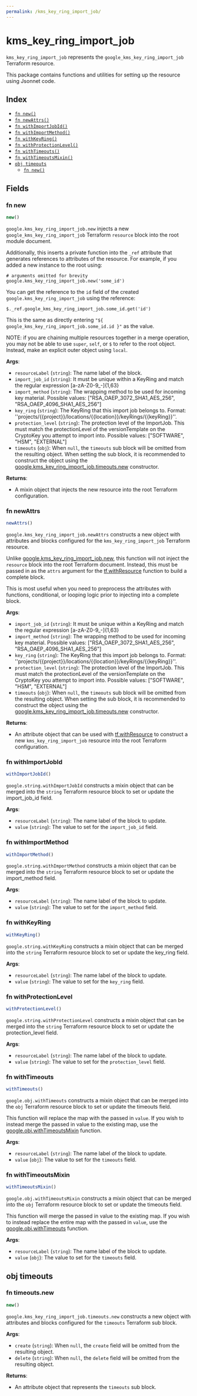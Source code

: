 ```yaml
---
permalink: /kms_key_ring_import_job/
---
```


# kms_key_ring_import_job

`kms_key_ring_import_job` represents the `google_kms_key_ring_import_job` Terraform resource.



This package contains functions and utilities for setting up the resource using Jsonnet code.


## Index

* [`fn new()`](#fn-new)
* [`fn newAttrs()`](#fn-newattrs)
* [`fn withImportJobId()`](#fn-withimportjobid)
* [`fn withImportMethod()`](#fn-withimportmethod)
* [`fn withKeyRing()`](#fn-withkeyring)
* [`fn withProtectionLevel()`](#fn-withprotectionlevel)
* [`fn withTimeouts()`](#fn-withtimeouts)
* [`fn withTimeoutsMixin()`](#fn-withtimeoutsmixin)
* [`obj timeouts`](#obj-timeouts)
  * [`fn new()`](#fn-timeoutsnew)

## Fields

### fn new

```ts
new()
```


`google.kms_key_ring_import_job.new` injects a new `google_kms_key_ring_import_job` Terraform `resource`
block into the root module document.

Additionally, this inserts a private function into the `_ref` attribute that generates references to attributes of the
resource. For example, if you added a new instance to the root using:

    # arguments omitted for brevity
    google.kms_key_ring_import_job.new('some_id')

You can get the reference to the `id` field of the created `google.kms_key_ring_import_job` using the reference:

    $._ref.google_kms_key_ring_import_job.some_id.get('id')

This is the same as directly entering `"${ google_kms_key_ring_import_job.some_id.id }"` as the value.

NOTE: if you are chaining multiple resources together in a merge operation, you may not be able to use `super`, `self`,
or `$` to refer to the root object. Instead, make an explicit outer object using `local`.

**Args**:
  - `resourceLabel` (`string`): The name label of the block.
  - `import_job_id` (`string`): It must be unique within a KeyRing and match the regular expression [a-zA-Z0-9_-]{1,63}
  - `import_method` (`string`): The wrapping method to be used for incoming key material. Possible values: [&#34;RSA_OAEP_3072_SHA1_AES_256&#34;, &#34;RSA_OAEP_4096_SHA1_AES_256&#34;]
  - `key_ring` (`string`): The KeyRing that this import job belongs to.
Format: &#39;&#39;projects/{{project}}/locations/{{location}}/keyRings/{{keyRing}}&#39;&#39;.
  - `protection_level` (`string`): The protection level of the ImportJob. This must match the protectionLevel of the
versionTemplate on the CryptoKey you attempt to import into. Possible values: [&#34;SOFTWARE&#34;, &#34;HSM&#34;, &#34;EXTERNAL&#34;]
  - `timeouts` (`obj`):  When `null`, the `timeouts` sub block will be omitted from the resulting object. When setting the sub block, it is recommended to construct the object using the [google.kms_key_ring_import_job.timeouts.new](#fn-timeoutsnew) constructor.

**Returns**:
- A mixin object that injects the new resource into the root Terraform configuration.


### fn newAttrs

```ts
newAttrs()
```


`google.kms_key_ring_import_job.newAttrs` constructs a new object with attributes and blocks configured for the `kms_key_ring_import_job`
Terraform resource.

Unlike [google.kms_key_ring_import_job.new](#fn-new), this function will not inject the `resource`
block into the root Terraform document. Instead, this must be passed in as the `attrs` argument for the
[tf.withResource](https://github.com/tf-libsonnet/core/tree/main/docs#fn-withresource) function to build a complete block.

This is most useful when you need to preprocess the attributes with functions, conditional, or looping logic prior to
injecting into a complete block.

**Args**:
  - `import_job_id` (`string`): It must be unique within a KeyRing and match the regular expression [a-zA-Z0-9_-]{1,63}
  - `import_method` (`string`): The wrapping method to be used for incoming key material. Possible values: [&#34;RSA_OAEP_3072_SHA1_AES_256&#34;, &#34;RSA_OAEP_4096_SHA1_AES_256&#34;]
  - `key_ring` (`string`): The KeyRing that this import job belongs to.
Format: &#39;&#39;projects/{{project}}/locations/{{location}}/keyRings/{{keyRing}}&#39;&#39;.
  - `protection_level` (`string`): The protection level of the ImportJob. This must match the protectionLevel of the
versionTemplate on the CryptoKey you attempt to import into. Possible values: [&#34;SOFTWARE&#34;, &#34;HSM&#34;, &#34;EXTERNAL&#34;]
  - `timeouts` (`obj`):  When `null`, the `timeouts` sub block will be omitted from the resulting object. When setting the sub block, it is recommended to construct the object using the [google.kms_key_ring_import_job.timeouts.new](#fn-timeoutsnew) constructor.

**Returns**:
  - An attribute object that can be used with [tf.withResource](https://github.com/tf-libsonnet/core/tree/main/docs#fn-withresource) to construct a new `kms_key_ring_import_job` resource into the root Terraform configuration.


### fn withImportJobId

```ts
withImportJobId()
```

`google.string.withImportJobId` constructs a mixin object that can be merged into the `string`
Terraform resource block to set or update the import_job_id field.



**Args**:
  - `resourceLabel` (`string`): The name label of the block to update.
  - `value` (`string`): The value to set for the `import_job_id` field.


### fn withImportMethod

```ts
withImportMethod()
```

`google.string.withImportMethod` constructs a mixin object that can be merged into the `string`
Terraform resource block to set or update the import_method field.



**Args**:
  - `resourceLabel` (`string`): The name label of the block to update.
  - `value` (`string`): The value to set for the `import_method` field.


### fn withKeyRing

```ts
withKeyRing()
```

`google.string.withKeyRing` constructs a mixin object that can be merged into the `string`
Terraform resource block to set or update the key_ring field.



**Args**:
  - `resourceLabel` (`string`): The name label of the block to update.
  - `value` (`string`): The value to set for the `key_ring` field.


### fn withProtectionLevel

```ts
withProtectionLevel()
```

`google.string.withProtectionLevel` constructs a mixin object that can be merged into the `string`
Terraform resource block to set or update the protection_level field.



**Args**:
  - `resourceLabel` (`string`): The name label of the block to update.
  - `value` (`string`): The value to set for the `protection_level` field.


### fn withTimeouts

```ts
withTimeouts()
```

`google.obj.withTimeouts` constructs a mixin object that can be merged into the `obj`
Terraform resource block to set or update the timeouts field.

This function will replace the map with the passed in `value`. If you wish to instead merge the
passed in value to the existing map, use the [google.obj.withTimeoutsMixin](TODO) function.

**Args**:
  - `resourceLabel` (`string`): The name label of the block to update.
  - `value` (`obj`): The value to set for the `timeouts` field.


### fn withTimeoutsMixin

```ts
withTimeoutsMixin()
```

`google.obj.withTimeoutsMixin` constructs a mixin object that can be merged into the `obj`
Terraform resource block to set or update the timeouts field.

This function will merge the passed in value to the existing map. If you wish
to instead replace the entire map with the passed in `value`, use the [google.obj.withTimeouts](TODO)
function.


**Args**:
  - `resourceLabel` (`string`): The name label of the block to update.
  - `value` (`obj`): The value to set for the `timeouts` field.


## obj timeouts



### fn timeouts.new

```ts
new()
```


`google.kms_key_ring_import_job.timeouts.new` constructs a new object with attributes and blocks configured for the `timeouts`
Terraform sub block.



**Args**:
  - `create` (`string`):  When `null`, the `create` field will be omitted from the resulting object.
  - `delete` (`string`):  When `null`, the `delete` field will be omitted from the resulting object.

**Returns**:
  - An attribute object that represents the `timeouts` sub block.
